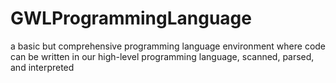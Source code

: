 # GWLProgrammingLanguage
 
a basic but comprehensive programming language environment where code can be written in our high-level programming language, scanned, parsed, and interpreted
